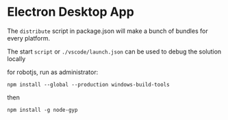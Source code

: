 # Electron Desktop App

The `distribute` script in package.json will make a bunch of bundles for every platform.

The start `script` or `./vscode/launch.json` can be used to debug the solution locally

for robotjs, run as administrator:
```
npm install --global --production windows-build-tools
```
then
```
npm install -g node-gyp

```
